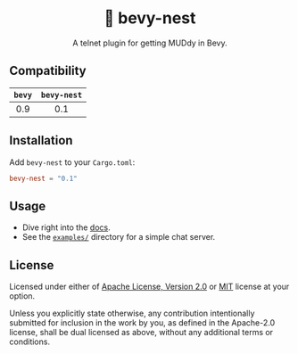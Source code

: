 <div align="center">
  <h1>🪹 bevy-nest</h1>

  A telnet plugin for getting MUDdy in Bevy.
</div>

## Compatibility

| `bevy` | `bevy-nest` |
| :----: | :---------: |
|  0.9   |     0.1     |

## Installation

Add `bevy-nest` to your `Cargo.toml`:

```toml
bevy-nest = "0.1"
```

## Usage

- Dive right into the [docs](https://docs.rs/crate/bevy-nest).
- See the [`examples/`](https://github.com/its-danny/bevy-nest/blob/main/examples) directory for a simple chat server.

## License

Licensed under either of [Apache License, Version 2.0](https://github.com/its-danny/bevy-nest/blob/main/LICENSE-APACHE)
or [MIT](https://github.com/its-danny/bevy-nest/blob/main/LICENSE-MIT) license at your option.

Unless you explicitly state otherwise, any contribution intentionally submitted for
inclusion in the work by you, as defined in the Apache-2.0 license, shall be dual licensed
as above, without any additional terms or conditions.
